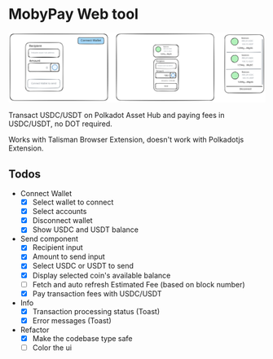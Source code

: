 # MobyPay Web tool

![wireframe](./assets//wireframe.svg)

Transact USDC/USDT on Polkadot Asset Hub and paying fees in USDC/USDT, no DOT required.

Works with Talisman Browser Extension, doesn't work with Polkadotjs Extension.

## Todos

- Connect Wallet
  - [x] Select wallet to connect
  - [x] Select accounts
  - [x] Disconnect wallet
  - [x] Show USDC and USDT balance
- Send component
  - [x] Recipient input
  - [x] Amount to send input
  - [x] Select USDC or USDT to send
  - [x] Display selected coin's available balance
  - [ ] Fetch and auto refresh Estimated Fee (based on block number)
  - [x] Pay transaction fees with USDC/USDT
- Info
  - [x] Transaction processing status (Toast)
  - [x] Error messages (Toast)
- Refactor
  - [x] Make the codebase type safe
  - [ ] Color the ui
